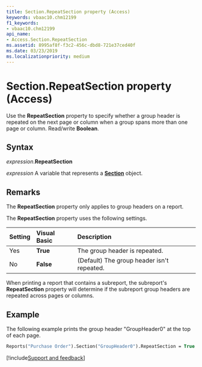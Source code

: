 ```yaml
---
title: Section.RepeatSection property (Access)
keywords: vbaac10.chm12199
f1_keywords:
- vbaac10.chm12199
api_name:
- Access.Section.RepeatSection
ms.assetid: 8995af8f-f3c2-456c-dbd8-721e37ced40f
ms.date: 03/23/2019
ms.localizationpriority: medium
---
```



# Section.RepeatSection property (Access)

Use the **RepeatSection** property to specify whether a group header is repeated on the next page or column when a group spans more than one page or column. Read/write **Boolean**.


## Syntax

_expression_.**RepeatSection**

_expression_ A variable that represents a **[Section](Access.Section.md)** object.


## Remarks

The **RepeatSection** property only applies to group headers on a report.

The **RepeatSection** property uses the following settings.

|Setting|Visual Basic|Description|
|:-----|:-----|:-----|
|Yes|**True**|The group header is repeated.|
|No|**False**|(Default) The group header isn't repeated.|

When printing a report that contains a subreport, the subreport's **RepeatSection** property will determine if the subreport group headers are repeated across pages or columns.


## Example

The following example prints the group header "GroupHeader0" at the top of each page.

```vb
Reports("Purchase Order").Section("GroupHeader0").RepeatSection = True
```



[!include[Support and feedback](~/includes/feedback-boilerplate.md)]